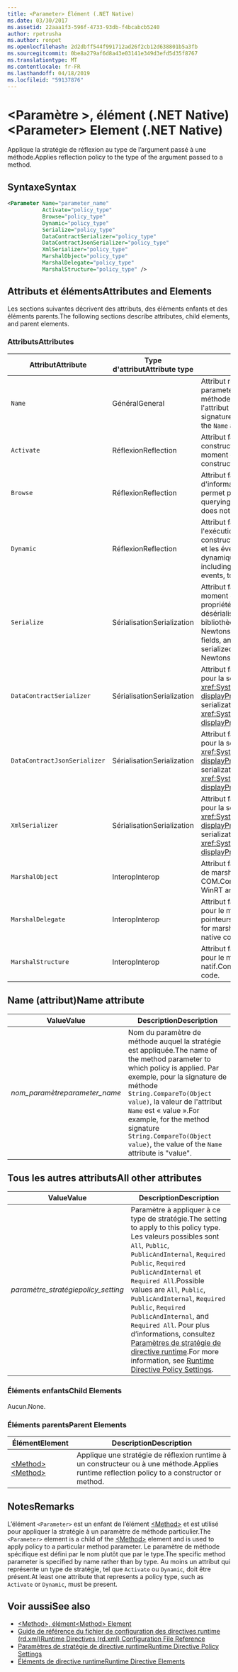 ```yaml
---
title: <Parameter> Élément (.NET Native)
ms.date: 03/30/2017
ms.assetid: 22aaa1f3-596f-4733-93db-f4bcabcb5240
author: rpetrusha
ms.author: ronpet
ms.openlocfilehash: 2d2dbff544f991712ad26f2cb12d638801b5a3fb
ms.sourcegitcommit: 0be8a279af6d8a43e03141e349d3efd5d35f8767
ms.translationtype: MT
ms.contentlocale: fr-FR
ms.lasthandoff: 04/18/2019
ms.locfileid: "59137876"
---
```

# <a name="parameter-element-net-native"></a><span data-ttu-id="9e207-102">\<Paramètre >, élément (.NET Native)</span><span class="sxs-lookup"><span data-stu-id="9e207-102">\<Parameter> Element (.NET Native)</span></span>
<span data-ttu-id="9e207-103">Applique la stratégie de réflexion au type de l’argument passé à une méthode.</span><span class="sxs-lookup"><span data-stu-id="9e207-103">Applies reflection policy to the type of the argument passed to a method.</span></span>  
  
## <a name="syntax"></a><span data-ttu-id="9e207-104">Syntaxe</span><span class="sxs-lookup"><span data-stu-id="9e207-104">Syntax</span></span>  
  
```xml  
<Parameter Name="parameter_name"  
           Activate="policy_type"  
           Browse="policy_type"  
           Dynamic="policy_type"  
           Serialize="policy_type"  
           DataContractSerializer="policy_type"  
           DataContractJsonSerializer="policy_type"  
           XmlSerializer="policy_type"  
           MarshalObject="policy_type"  
           MarshalDelegate="policy_type"  
           MarshalStructure="policy_type" />  
```  
  
## <a name="attributes-and-elements"></a><span data-ttu-id="9e207-105">Attributs et éléments</span><span class="sxs-lookup"><span data-stu-id="9e207-105">Attributes and Elements</span></span>  
 <span data-ttu-id="9e207-106">Les sections suivantes décrivent des attributs, des éléments enfants et des éléments parents.</span><span class="sxs-lookup"><span data-stu-id="9e207-106">The following sections describe attributes, child elements, and parent elements.</span></span>  
  
### <a name="attributes"></a><span data-ttu-id="9e207-107">Attributs</span><span class="sxs-lookup"><span data-stu-id="9e207-107">Attributes</span></span>  
  
|<span data-ttu-id="9e207-108">Attribut</span><span class="sxs-lookup"><span data-stu-id="9e207-108">Attribute</span></span>|<span data-ttu-id="9e207-109">Type d'attribut</span><span class="sxs-lookup"><span data-stu-id="9e207-109">Attribute type</span></span>|<span data-ttu-id="9e207-110">Description</span><span class="sxs-lookup"><span data-stu-id="9e207-110">Description</span></span>|  
|---------------|--------------------|-----------------|  
|`Name`|<span data-ttu-id="9e207-111">Général</span><span class="sxs-lookup"><span data-stu-id="9e207-111">General</span></span>|<span data-ttu-id="9e207-112">Attribut requis.</span><span class="sxs-lookup"><span data-stu-id="9e207-112">Required attribute.</span></span> <span data-ttu-id="9e207-113">Nom du paramètre.</span><span class="sxs-lookup"><span data-stu-id="9e207-113">The parameter name.</span></span> <span data-ttu-id="9e207-114">Par exemple, pour la signature de méthode `String.CompareTo(Object value)`, la valeur de l'attribut `Name` est « value ».</span><span class="sxs-lookup"><span data-stu-id="9e207-114">For example, for the method signature `String.CompareTo(Object value)`, the value of the `Name` attribute is "value".</span></span>|  
|`Activate`|<span data-ttu-id="9e207-115">Réflexion</span><span class="sxs-lookup"><span data-stu-id="9e207-115">Reflection</span></span>|<span data-ttu-id="9e207-116">Attribut facultatif.</span><span class="sxs-lookup"><span data-stu-id="9e207-116">Optional attribute.</span></span> <span data-ttu-id="9e207-117">Contrôle l'accès aux constructeurs pour permettre l'activation d'instances au moment de l'exécution.</span><span class="sxs-lookup"><span data-stu-id="9e207-117">Controls runtime access to constructors to enable activation of instances.</span></span>|  
|`Browse`|<span data-ttu-id="9e207-118">Réflexion</span><span class="sxs-lookup"><span data-stu-id="9e207-118">Reflection</span></span>|<span data-ttu-id="9e207-119">Attribut facultatif.</span><span class="sxs-lookup"><span data-stu-id="9e207-119">Optional attribute.</span></span> <span data-ttu-id="9e207-120">Contrôle la demande d'informations sur les éléments de programme, mais ne permet pas l'accès au moment de l'exécution.</span><span class="sxs-lookup"><span data-stu-id="9e207-120">Controls querying for information about program elements, but does not enable any runtime access.</span></span>|  
|`Dynamic`|<span data-ttu-id="9e207-121">Réflexion</span><span class="sxs-lookup"><span data-stu-id="9e207-121">Reflection</span></span>|<span data-ttu-id="9e207-122">Attribut facultatif.</span><span class="sxs-lookup"><span data-stu-id="9e207-122">Optional attribute.</span></span> <span data-ttu-id="9e207-123">Contrôle l'accès à l'exécution à tous les membres de types, y compris les constructeurs, les méthodes, les champs, les propriétés et les événements, pour permettre la programmation dynamique.</span><span class="sxs-lookup"><span data-stu-id="9e207-123">Controls runtime access to all type members, including constructors, methods, fields, properties, and events, to enable dynamic programming.</span></span>|  
|`Serialize`|<span data-ttu-id="9e207-124">Sérialisation</span><span class="sxs-lookup"><span data-stu-id="9e207-124">Serialization</span></span>|<span data-ttu-id="9e207-125">Attribut facultatif.</span><span class="sxs-lookup"><span data-stu-id="9e207-125">Optional attribute.</span></span> <span data-ttu-id="9e207-126">Contrôle l'accès au moment de l'exécution aux constructeurs, champs et propriétés, pour permettre la sérialisation et la désérialisation des instances de types par des bibliothèques comme le sérialiseur JSON Newtonsoft.</span><span class="sxs-lookup"><span data-stu-id="9e207-126">Controls runtime access to constructors, fields, and properties, to enable type instances to be serialized and deserialized by libraries such as the Newtonsoft JSON serializer.</span></span>|  
|`DataContractSerializer`|<span data-ttu-id="9e207-127">Sérialisation</span><span class="sxs-lookup"><span data-stu-id="9e207-127">Serialization</span></span>|<span data-ttu-id="9e207-128">Attribut facultatif.</span><span class="sxs-lookup"><span data-stu-id="9e207-128">Optional attribute.</span></span> <span data-ttu-id="9e207-129">Contrôle la stratégie pour la sérialisation qui utilise la classe <xref:System.Runtime.Serialization.DataContractSerializer?displayProperty=nameWithType>.</span><span class="sxs-lookup"><span data-stu-id="9e207-129">Controls policy for serialization that uses the <xref:System.Runtime.Serialization.DataContractSerializer?displayProperty=nameWithType> class.</span></span>|  
|`DataContractJsonSerializer`|<span data-ttu-id="9e207-130">Sérialisation</span><span class="sxs-lookup"><span data-stu-id="9e207-130">Serialization</span></span>|<span data-ttu-id="9e207-131">Attribut facultatif.</span><span class="sxs-lookup"><span data-stu-id="9e207-131">Optional attribute.</span></span> <span data-ttu-id="9e207-132">Contrôle la stratégie pour la sérialisation JSON qui utilise la classe <xref:System.Runtime.Serialization.DataContractSerializer?displayProperty=nameWithType>.</span><span class="sxs-lookup"><span data-stu-id="9e207-132">Controls policy for JSON serialization that uses the <xref:System.Runtime.Serialization.DataContractSerializer?displayProperty=nameWithType> class.</span></span>|  
|`XmlSerializer`|<span data-ttu-id="9e207-133">Sérialisation</span><span class="sxs-lookup"><span data-stu-id="9e207-133">Serialization</span></span>|<span data-ttu-id="9e207-134">Attribut facultatif.</span><span class="sxs-lookup"><span data-stu-id="9e207-134">Optional attribute.</span></span> <span data-ttu-id="9e207-135">Contrôle la stratégie pour la sérialisation XML qui utilise la classe <xref:System.Xml.Serialization.XmlSerializer?displayProperty=nameWithType>.</span><span class="sxs-lookup"><span data-stu-id="9e207-135">Controls policy for XML serialization that uses the <xref:System.Xml.Serialization.XmlSerializer?displayProperty=nameWithType> class.</span></span>|  
|`MarshalObject`|<span data-ttu-id="9e207-136">Interop</span><span class="sxs-lookup"><span data-stu-id="9e207-136">Interop</span></span>|<span data-ttu-id="9e207-137">Attribut facultatif.</span><span class="sxs-lookup"><span data-stu-id="9e207-137">Optional attribute.</span></span> <span data-ttu-id="9e207-138">Contrôle la stratégie de marshaling des types référence vers WinRT et COM.</span><span class="sxs-lookup"><span data-stu-id="9e207-138">Controls policy for marshaling reference types to WinRT and COM.</span></span>|  
|`MarshalDelegate`|<span data-ttu-id="9e207-139">Interop</span><span class="sxs-lookup"><span data-stu-id="9e207-139">Interop</span></span>|<span data-ttu-id="9e207-140">Attribut facultatif.</span><span class="sxs-lookup"><span data-stu-id="9e207-140">Optional attribute.</span></span> <span data-ttu-id="9e207-141">Contrôle la stratégie pour le marshaling des types de délégués comme pointeurs de fonction vers du code natif.</span><span class="sxs-lookup"><span data-stu-id="9e207-141">Controls policy for marshaling delegate types as function pointers to native code.</span></span>|  
|`MarshalStructure`|<span data-ttu-id="9e207-142">Interop</span><span class="sxs-lookup"><span data-stu-id="9e207-142">Interop</span></span>|<span data-ttu-id="9e207-143">Attribut facultatif.</span><span class="sxs-lookup"><span data-stu-id="9e207-143">Optional attribute.</span></span> <span data-ttu-id="9e207-144">Contrôle la stratégie pour le marshaling des types de valeurs vers du code natif.</span><span class="sxs-lookup"><span data-stu-id="9e207-144">Controls policy for marshaling value types to native code.</span></span>|  
  
## <a name="name-attribute"></a><span data-ttu-id="9e207-145">Name (attribut)</span><span class="sxs-lookup"><span data-stu-id="9e207-145">Name attribute</span></span>  
  
|<span data-ttu-id="9e207-146">Value</span><span class="sxs-lookup"><span data-stu-id="9e207-146">Value</span></span>|<span data-ttu-id="9e207-147">Description</span><span class="sxs-lookup"><span data-stu-id="9e207-147">Description</span></span>|  
|-----------|-----------------|  
|<span data-ttu-id="9e207-148">*nom_paramètre*</span><span class="sxs-lookup"><span data-stu-id="9e207-148">*parameter_name*</span></span>|<span data-ttu-id="9e207-149">Nom du paramètre de méthode auquel la stratégie est appliquée.</span><span class="sxs-lookup"><span data-stu-id="9e207-149">The name of the method parameter to which policy is applied.</span></span> <span data-ttu-id="9e207-150">Par exemple, pour la signature de méthode `String.CompareTo(Object value)`, la valeur de l'attribut `Name` est « value ».</span><span class="sxs-lookup"><span data-stu-id="9e207-150">For example, for the method signature `String.CompareTo(Object value)`, the value of the `Name` attribute is "value".</span></span>|  
  
## <a name="all-other-attributes"></a><span data-ttu-id="9e207-151">Tous les autres attributs</span><span class="sxs-lookup"><span data-stu-id="9e207-151">All other attributes</span></span>  
  
|<span data-ttu-id="9e207-152">Value</span><span class="sxs-lookup"><span data-stu-id="9e207-152">Value</span></span>|<span data-ttu-id="9e207-153">Description</span><span class="sxs-lookup"><span data-stu-id="9e207-153">Description</span></span>|  
|-----------|-----------------|  
|<span data-ttu-id="9e207-154">*paramètre_stratégie*</span><span class="sxs-lookup"><span data-stu-id="9e207-154">*policy_setting*</span></span>|<span data-ttu-id="9e207-155">Paramètre à appliquer à ce type de stratégie.</span><span class="sxs-lookup"><span data-stu-id="9e207-155">The setting to apply to this policy type.</span></span> <span data-ttu-id="9e207-156">Les valeurs possibles sont `All`, `Public`, `PublicAndInternal`, `Required Public`, `Required PublicAndInternal` et `Required All`.</span><span class="sxs-lookup"><span data-stu-id="9e207-156">Possible values are `All`, `Public`, `PublicAndInternal`, `Required Public`, `Required PublicAndInternal`, and `Required All`.</span></span> <span data-ttu-id="9e207-157">Pour plus d’informations, consultez [Paramètres de stratégie de directive runtime](../../../docs/framework/net-native/runtime-directive-policy-settings.md).</span><span class="sxs-lookup"><span data-stu-id="9e207-157">For more information, see [Runtime Directive Policy Settings](../../../docs/framework/net-native/runtime-directive-policy-settings.md).</span></span>|  
  
### <a name="child-elements"></a><span data-ttu-id="9e207-158">Éléments enfants</span><span class="sxs-lookup"><span data-stu-id="9e207-158">Child Elements</span></span>  
 <span data-ttu-id="9e207-159">Aucun.</span><span class="sxs-lookup"><span data-stu-id="9e207-159">None.</span></span>  
  
### <a name="parent-elements"></a><span data-ttu-id="9e207-160">Éléments parents</span><span class="sxs-lookup"><span data-stu-id="9e207-160">Parent Elements</span></span>  
  
|<span data-ttu-id="9e207-161">Élément</span><span class="sxs-lookup"><span data-stu-id="9e207-161">Element</span></span>|<span data-ttu-id="9e207-162">Description</span><span class="sxs-lookup"><span data-stu-id="9e207-162">Description</span></span>|  
|-------------|-----------------|  
|[<span data-ttu-id="9e207-163">\<Method></span><span class="sxs-lookup"><span data-stu-id="9e207-163">\<Method></span></span>](../../../docs/framework/net-native/method-element-net-native.md)|<span data-ttu-id="9e207-164">Applique une stratégie de réflexion runtime à un constructeur ou à une méthode.</span><span class="sxs-lookup"><span data-stu-id="9e207-164">Applies runtime reflection policy to a constructor or method.</span></span>|  
  
## <a name="remarks"></a><span data-ttu-id="9e207-165">Notes</span><span class="sxs-lookup"><span data-stu-id="9e207-165">Remarks</span></span>  
 <span data-ttu-id="9e207-166">L’élément `<Parameter>` est un enfant de l’élément [\<Method>](../../../docs/framework/net-native/method-element-net-native.md) et est utilisé pour appliquer la stratégie à un paramètre de méthode particulier.</span><span class="sxs-lookup"><span data-stu-id="9e207-166">The `<Parameter>` element is a child of the [\<Method>](../../../docs/framework/net-native/method-element-net-native.md) element and is used to apply policy to a particular method parameter.</span></span> <span data-ttu-id="9e207-167">Le paramètre de méthode spécifique est défini par le nom plutôt que par le type.</span><span class="sxs-lookup"><span data-stu-id="9e207-167">The specific method parameter is specified by name rather than by type.</span></span> <span data-ttu-id="9e207-168">Au moins un attribut qui représente un type de stratégie, tel que `Activate` ou `Dynamic`, doit être présent.</span><span class="sxs-lookup"><span data-stu-id="9e207-168">At least one attribute that represents a policy type, such as `Activate` or `Dynamic`, must be present.</span></span>  
  
## <a name="see-also"></a><span data-ttu-id="9e207-169">Voir aussi</span><span class="sxs-lookup"><span data-stu-id="9e207-169">See also</span></span>

- [<span data-ttu-id="9e207-170">\<Method>, élément</span><span class="sxs-lookup"><span data-stu-id="9e207-170">\<Method> Element</span></span>](../../../docs/framework/net-native/method-element-net-native.md)
- [<span data-ttu-id="9e207-171">Guide de référence du fichier de configuration des directives runtime (rd.xml)</span><span class="sxs-lookup"><span data-stu-id="9e207-171">Runtime Directives (rd.xml) Configuration File Reference</span></span>](../../../docs/framework/net-native/runtime-directives-rd-xml-configuration-file-reference.md)
- [<span data-ttu-id="9e207-172">Paramètres de stratégie de directive runtime</span><span class="sxs-lookup"><span data-stu-id="9e207-172">Runtime Directive Policy Settings</span></span>](../../../docs/framework/net-native/runtime-directive-policy-settings.md)
- [<span data-ttu-id="9e207-173">Éléments de directive runtime</span><span class="sxs-lookup"><span data-stu-id="9e207-173">Runtime Directive Elements</span></span>](../../../docs/framework/net-native/runtime-directive-elements.md)
